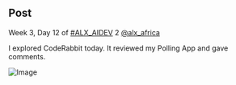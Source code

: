 ## Post

Week 3, Day 12 of [#ALX_AIDEV](/hashtag/ALX_AIDEV?src=hashtag_click) 2 [@alx_africa](/alx_africa)

I explored CodeRabbit today. It reviewed my Polling App and gave comments.

![Image](https://pbs.twimg.com/media/G0f00MVWIAA2JPP?format=png&name=360x360)

